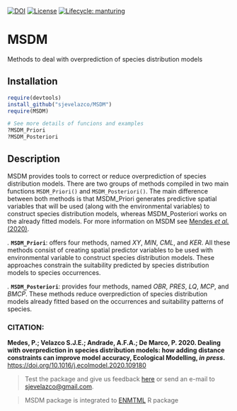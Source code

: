 [![DOI](https://zenodo.org/badge/DOI/10.1016/j.ecolmodel.2020.109180.svg)](https://doi.org/10.1016/j.ecolmodel.2020.109180)
[![License](https://img.shields.io/badge/license-GPL%20%28%3E=%203%29-lightgrey.svg?style=flat)](http://www.gnu.org/licenses/gpl-3.0.html)
[![Lifecycle:
manturing](https://img.shields.io/badge/lifecycle-manturing-blue.svg)](https://www.tidyverse.org/lifecycle/#manturing)

# MSDM
Methods to deal with overprediction of species distribution models


## Installation

```r
require(devtools)  
install_github("sjevelazco/MSDM")  
require(MSDM)

# See more details of funcions and examples
?MSDM_Priori
?MSDM_Posteriori
```


## Description

MSDM provides tools to correct or reduce overprediction of species distribution models. There are two groups of methods compiled in two main functions `MSDM_Priori()` and `MSDM_Posteriori()`. The main difference between both methods is that MSDM_Priori generates predictive spatial variables that will be used (along with the environmental variables) to construct species distribution models, whereas MSDM_Posteriori works on the already fitted models. For more information on MSDM see [Mendes *et al.* (2020)](https://doi.org/10.1016/j.ecolmodel.2020.109180).

*.* **`MSDM_Priori`**: offers four methods, named *XY*, *MIN*,  *CML*, and *KER*. All these methods consist of creating spatial predictor variables to be used with environmental variable to construct species distribution models. These approaches constrain the suitability predicted by species distribution models to species occurrences.

*.* **`MSDM_Posteriori`**: provides four methods, named *OBR*, *PRES*, *LQ*, *MCP*, and *BMCP*. These methods reduce overprediction of species distribution models already fitted based on the occurrences and suitability patterns of species. 

### CITATION:
**Medes, P.; Velazco S.J.E.; Andrade, A.F.A.; De Marco, P. 2020. Dealing with overprediction in species distribution models: how adding distance constraints can improve model accuracy, Ecological Modelling, *in press*.** https://doi.org/10.1016/j.ecolmodel.2020.109180


> Test the package and give us feedback [here](https://github.com/andrefaa/MSDM/issues) or send an e-mail to sjevelazco@gmail.com.

> MSDM package is integrated to [ENMTML](https://github.com/andrefaa/ENMTML) R package

